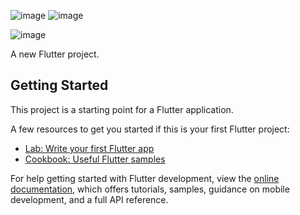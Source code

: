 ![image](https://github.com/user-attachments/assets/11e8a744-4fe1-404c-bbf4-f5a1aea65c58)
![image](https://github.com/user-attachments/assets/af10b9ca-9d3c-405e-b15d-41e1c4ee13d1)

![image](https://github.com/user-attachments/assets/cacfb371-8688-4233-9b69-941943d0cbe3)


A new Flutter project.

## Getting Started

This project is a starting point for a Flutter application.

A few resources to get you started if this is your first Flutter project:

- [Lab: Write your first Flutter app](https://docs.flutter.dev/get-started/codelab)
- [Cookbook: Useful Flutter samples](https://docs.flutter.dev/cookbook)

For help getting started with Flutter development, view the
[online documentation](https://docs.flutter.dev/), which offers tutorials,
samples, guidance on mobile development, and a full API reference.
